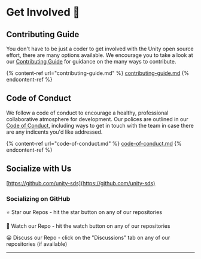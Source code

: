 # Get Involved 🚀

## Contributing Guide

You don't have to be just a coder to get involved with the Unity open source effort, there are many options available. We encourage you to take a look at our [Contributing Guide](contributing-guide.md) for guidance on the many ways to contribute.

{% content-ref url="contributing-guide.md" %}
[contributing-guide.md](contributing-guide.md)
{% endcontent-ref %}

&#x20;

## Code of Conduct

We follow a code of conduct to encourage a healthy, professional collaborative atmosphere for development. Our polices are outlined in our [Code of Conduct](code-of-conduct.md), including ways to get in touch with the team in case there are any indicents you'd like addressed.

{% content-ref url="code-of-conduct.md" %}
[code-of-conduct.md](code-of-conduct.md)
{% endcontent-ref %}

## Socialize with Us

[https://github.com/unity-sds](https://github.com/unity-sds)

### **Socializing on GitHub**

⭐ Star our Repos - hit the star button on any of our repositories

👀 Watch our Repo - hit the watch button on any of our repositories

😀 Discuss our Repo - click on the "Discussions" tab on any of our repositories (if available)

****
